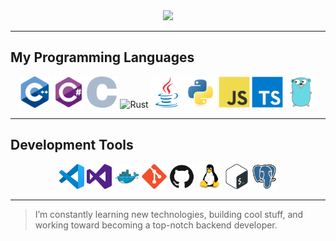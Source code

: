 <div align="center">
  <img src="https://capsule-render.vercel.app/api?type=waving&color=6A0DAD&height=200&section=header&text=Welcome%20to%20my%20GitHub!&fontSize=40&fontColor=ffffff" />
</div>

---

## My Programming Languages

<p align="center">
  <img src="https://raw.githubusercontent.com/devicons/devicon/master/icons/cplusplus/cplusplus-original.svg" width="50" alt="C++"/>
  <img src="https://raw.githubusercontent.com/devicons/devicon/master/icons/csharp/csharp-original.svg" width="50" alt="C#"/>
  <img src="https://raw.githubusercontent.com/devicons/devicon/master/icons/c/c-original.svg" width="50" alt="C"/>
  <img src="https://upload.wikimedia.org/wikipedia/commons/d/d5/Rust_programming_language_black_logo.svg" width="50" alt="Rust"/>
  <img src="https://raw.githubusercontent.com/devicons/devicon/master/icons/java/java-original.svg" width="50" alt="Java"/>
  <img src="https://raw.githubusercontent.com/devicons/devicon/master/icons/python/python-original.svg" width="50" alt="Python"/>
  <img src="https://raw.githubusercontent.com/devicons/devicon/master/icons/javascript/javascript-original.svg" width="50" alt="JavaScript"/>
  <img src="https://raw.githubusercontent.com/devicons/devicon/master/icons/typescript/typescript-original.svg" width="50" alt="TypeScript"/>
  <img src="https://raw.githubusercontent.com/devicons/devicon/master/icons/go/go-original.svg" width="50" alt="GoLang"/>
</p>

---

## Development Tools

<p align="center">
  <img src="https://raw.githubusercontent.com/devicons/devicon/master/icons/vscode/vscode-original.svg" width="40" alt="VS Code"/>
  <img src="https://raw.githubusercontent.com/devicons/devicon/master/icons/visualstudio/visualstudio-plain.svg" width="40" alt="Visual Studio"/>
  <img src="https://raw.githubusercontent.com/devicons/devicon/master/icons/docker/docker-original.svg" width="40" alt="Docker"/>
  <img src="https://raw.githubusercontent.com/devicons/devicon/master/icons/git/git-original.svg" width="40" alt="Git"/>
  <img src="https://raw.githubusercontent.com/devicons/devicon/master/icons/github/github-original.svg" width="40" alt="GitHub"/>
  <img src="https://raw.githubusercontent.com/devicons/devicon/master/icons/linux/linux-original.svg" width="40" alt="Linux"/>
  <img src="https://raw.githubusercontent.com/devicons/devicon/master/icons/bash/bash-original.svg" width="40" alt="Bash"/>
  <img src="https://raw.githubusercontent.com/devicons/devicon/master/icons/postgresql/postgresql-original.svg" width="40" alt="PostgreSQL"/>
</p>

---

> I’m constantly learning new technologies, building cool stuff, and working toward becoming a top-notch backend developer.
